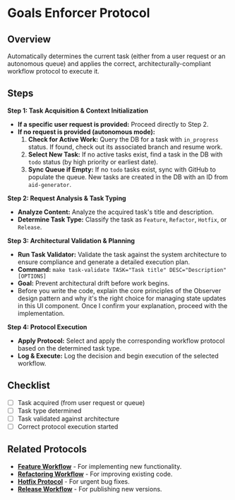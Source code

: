 # Goals Enforcer Protocol

## Overview
Automatically determines the current task (either from a user request or an autonomous queue) and applies the correct, architecturally-compliant workflow protocol to execute it.

## Steps

**Step 1: Task Acquisition & Context Initialization**
   - **If a specific user request is provided:** Proceed directly to Step 2.
   - **If no request is provided (autonomous mode):**
     1.  **Check for Active Work:** Query the DB for a task with `in_progress` status. If found, check out its associated branch and resume work.
     2.  **Select New Task:** If no active tasks exist, find a task in the DB with `todo` status (by high priority or earliest date).
     3.  **Sync Queue if Empty:** If no `todo` tasks exist, sync with GitHub to populate the queue. New tasks are created in the DB with an ID from `aid-generator`.

**Step 2: Request Analysis & Task Typing**
   - **Analyze Content:** Analyze the acquired task's title and description.
   - **Determine Task Type:** Classify the task as `Feature`, `Refactor`, `Hotfix`, or `Release`.

**Step 3: Architectural Validation & Planning**
   - **Run Task Validator:** Validate the task against the system architecture to ensure compliance and generate a detailed execution plan.
   - **Command:** `make task-validate TASK="Task title" DESC="Description" [OPTIONS]`
   - **Goal:** Prevent architectural drift before work begins.
   - Before you write the code, explain the core principles of the Observer design pattern and why it's the right choice for managing state updates in this UI component. Once I confirm your explanation, proceed with the implementation.

**Step 4: Protocol Execution**
   - **Apply Protocol:** Select and apply the corresponding workflow protocol based on the determined task type.
   - **Log & Execute:** Log the decision and begin execution of the selected workflow.

## Checklist
- [ ] Task acquired (from user request or queue)
- [ ] Task type determined
- [ ] Task validated against architecture
- [ ] Correct protocol execution started

## Related Protocols
- **[Feature Workflow](./feature-workflow.md)** - For implementing new functionality.
- **[Refactoring Workflow](./refactoring-workflow.md)** - For improving existing code.
- **[Hotfix Protocol](./workflow-hotfix.md)** - For urgent bug fixes.
- **[Release Workflow](./release-workflow.md)** - For publishing new versions.